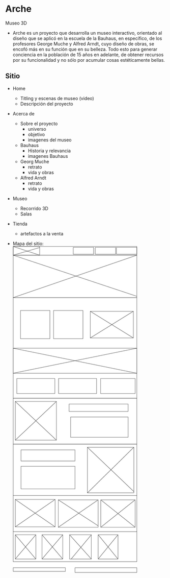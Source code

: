 # Arche
Museo 3D

- Arche es un proyecto que desarrolla un museo interactivo, orientado al diseño que se aplicó en la escuela de la Bauhaus, en específico, de los profesores George Muche y Alfred Arndt, cuyo diseño de obras, se encofó más en su función que en su belleza. Todo esto para generar conciencia en la población de 15 años en adelante, de obtener recursos por su funcionalidad y no sólo por acumular cosas estéticamente bellas.

## Sitio
  - Home
      - Titling y  escenas de museo (video)
      - Descripción del proyecto
  - Acerca de
    - Sobre el proyecto
      - universo
      - objetivo
      - imagenes del museo
    - Bauhaus
      - Historia y relevancia
      - imagenes Bauhaus
    - Georg Muche
      - retrato
      - vida y obras
    - Alfred Arndt
      - retrato
      - vida y obras
  - Museo
      - Recorrido 3D
      - Salas
  - Tienda
      - artefactos a la venta

- Mapa del sitio: ![](img/maqueta.jpg)
      
